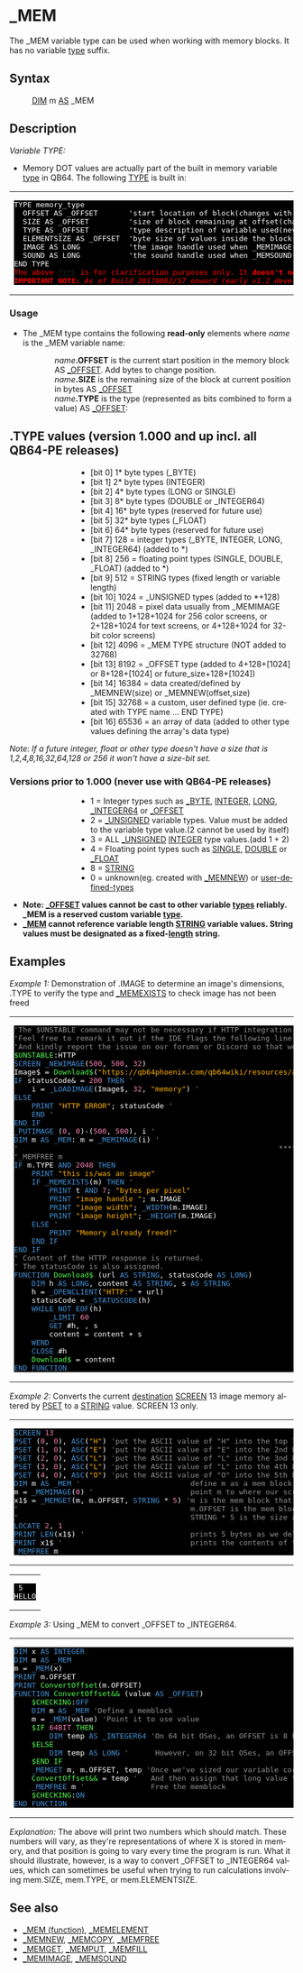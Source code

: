 <style>pre.codeide, pre.outputfixed, .outputcrt0 { background-color: #000 !important; color: #FFF !important; }</style><!DOCTYPE html>
<html class="client-nojs" dir="ltr" lang="en">
<head>
<title>_MEM - QB64 Phoenix Edition Wiki</title>
</head>
<body class="mediawiki ltr sitedir-ltr mw-hide-empty-elt ns-0 ns-subject page-MEM rootpage-MEM skin-vector action-view skin-vector-legacy vector-feature-language-in-header-enabled vector-feature-language-in-main-page-header-disabled vector-feature-language-alert-in-sidebar-disabled vector-feature-sticky-header-disabled vector-feature-sticky-header-edit-disabled vector-feature-table-of-contents-disabled vector-feature-visual-enhancement-next-disabled">
<div class="mw-body" id="content" role="main">
<a id="top"></a>
<h1 class="firstHeading mw-first-heading" id="firstHeading">_MEM</h1>
<div class="vector-body" id="bodyContent">
<div class="mw-body-content mw-content-ltr" dir="ltr" id="mw-content-text" lang="en"><div class="mw-parser-output"><p>The <a class="mw-selflink selflink">_MEM</a> variable type can be used when working with memory blocks. It has no variable <a href="Variable_Types" title="Variable Types">type</a> suffix.
</p>
<h2><span class="mw-headline" id="Syntax">Syntax</span></h2>
<dl><dd><a href="DIM" title="DIM">DIM</a> m <a href="AS" title="AS">AS</a> <a class="mw-selflink selflink">_MEM</a></dd></dl>
<p>
</p>
<h2><span class="mw-headline" id="Description">Description</span></h2>
<p><i>Variable TYPE:</i>
</p>
<ul><li>Memory DOT values are actually part of the built in memory variable <a href="Variable_Types" title="Variable Types">type</a> in QB64. The following <a href="TYPE" title="TYPE">TYPE</a> is built in:</li></ul>
<table cellpadding="5px" width="100%">
<tbody><tr>
<td><pre class="outputfixed">TYPE memory_type
  OFFSET AS _OFFSET       'start location of block(changes with byte position)
  SIZE AS _OFFSET         'size of block remaining at offset(changes with position)
  TYPE AS _OFFSET         'type description of variable used(never changes)
  ELEMENTSIZE AS _OFFSET  'byte size of values inside the block(never changes)
  IMAGE AS LONG           'the image handle used when _MEMIMAGE(handle) is used
  SOUND AS LONG           'the sound handle used when _MEMSOUND(handle) is used
END TYPE
<span style="color:red;">The above <a href="TYPE" title="TYPE">TYPE</a> is for clarification purposes only. It <b>doesn't need</b> to be pasted ina program to use _MEM.</span>
<span style="color:red;"><b>IMPORTANT NOTE:</b> <i>As of Build 20170802/57 onward (early v1.2 development), mem.TYPE hasbeen changed to be an _OFFSET, just as mem.SIZE and mem.ELEMENTSIZE.</i></span>
</pre>
</td></tr></tbody></table>
<h3><span class="mw-headline" id="Usage">Usage</span></h3>
<ul><li>The _MEM type contains the following <b>read-only</b> elements where <i>name</i> is the _MEM variable name:</li></ul>
<dl><dd><dl><dd><i>name</i><b>.OFFSET</b> is the current start position in the memory block AS <a href="OFFSET" title="OFFSET">_OFFSET</a>. Add bytes to change position.</dd>
<dd><i>name</i><b>.SIZE</b> is the remaining size of the block at current position in bytes AS <a href="OFFSET" title="OFFSET">_OFFSET</a></dd>
<dd><i>name</i><b>.TYPE</b> is the type (represented as bits combined to form a value) AS <a href="OFFSET" title="OFFSET">_OFFSET</a>:</dd></dl></dd></dl>
<p>
</p>
<h2><span id=".TYPE_values_.28version_1.000_and_up_incl._all_QB64-PE_releases.29"></span><span class="mw-headline" id=".TYPE_values_(version_1.000_and_up_incl._all_QB64-PE_releases)">.TYPE values (version 1.000 and up incl. all QB64-PE releases)</span></h2>
<dl><dd><dl><dd><dl><dd><ul><li>[bit 0] 1* byte types (_BYTE)</li>
<li>[bit 1] 2* byte types (INTEGER)</li>
<li>[bit 2] 4* byte types (LONG or SINGLE)</li>
<li>[bit 3] 8* byte types (DOUBLE or _INTEGER64)</li>
<li>[bit 4] 16* byte types (reserved for future use)</li>
<li>[bit 5] 32* byte types (_FLOAT)</li>
<li>[bit 6] 64* byte types (reserved for future use)</li>
<li>[bit 7] 128 = integer types (_BYTE, INTEGER, LONG, _INTEGER64) (added to *)</li>
<li>[bit 8] 256 = floating point types (SINGLE, DOUBLE, _FLOAT) (added to *)</li>
<li>[bit 9] 512 = STRING types (fixed length or variable length)</li>
<li>[bit 10] 1024 = _UNSIGNED types (added to *+128)</li>
<li>[bit 11] 2048 = pixel data usually from _MEMIMAGE (added to 1+128+1024 for 256 color screens, or 2+128+1024 for text screens, or 4+128+1024 for 32-bit color screens)</li>
<li>[bit 12] 4096 = _MEM TYPE structure (NOT added to 32768)</li>
<li>[bit 13] 8192 = _OFFSET type (added to 4+128+[1024] or 8+128+[1024] or future_size+128+[1024])</li>
<li>[bit 14] 16384 = data created/defined by _MEMNEW(size) or _MEMNEW(offset,size)</li>
<li>[bit 15] 32768 = a custom, user defined type (ie. created with TYPE name ... END TYPE)</li>
<li>[bit 16] 65536 = an array of data (added to other type values defining the array's data type)</li></ul></dd></dl></dd></dl></dd></dl>
<p><i>Note: If a future integer, float or other type doesn't have a size that is 1,2,4,8,16,32,64,128 or 256 it won't have a size-bit set.</i>
</p>
<h3><span id="Versions_prior_to_1.000_.28never_use_with_QB64-PE_releases.29"></span><span class="mw-headline" id="Versions_prior_to_1.000_(never_use_with_QB64-PE_releases)">Versions prior to 1.000 (never use with QB64-PE releases)</span></h3>
<dl><dd><dl><dd><dl><dd><ul><li>1 = Integer types such as <a href="BYTE" title="BYTE">_BYTE</a>, <a href="INTEGER" title="INTEGER">INTEGER</a>, <a href="LONG" title="LONG">LONG</a>, <a href="INTEGER64" title="INTEGER64">_INTEGER64</a> or <a href="OFFSET" title="OFFSET">_OFFSET</a></li>
<li>2 = <a href="UNSIGNED" title="UNSIGNED">_UNSIGNED</a> variable types. Value must be added to the variable type value.(2 cannot be used by itself)</li>
<li>3 = ALL <a href="UNSIGNED" title="UNSIGNED">_UNSIGNED</a> <a href="INTEGER" title="INTEGER">INTEGER</a> type values.(add 1 + 2)</li>
<li>4 = Floating point types such as <a href="SINGLE" title="SINGLE">SINGLE</a>, <a href="DOUBLE" title="DOUBLE">DOUBLE</a> or <a href="FLOAT" title="FLOAT">_FLOAT</a></li>
<li>8 = <a href="STRING" title="STRING">STRING</a></li>
<li>0 = unknown(eg. created with <a href="MEMNEW" title="MEMNEW">_MEMNEW</a>) or <a href="TYPE" title="TYPE">user-defined-types</a></li></ul></dd></dl></dd></dl></dd></dl>
<ul><li><b>Note: <a href="OFFSET" title="OFFSET">_OFFSET</a> values cannot be cast to other variable <a href="Variable_Types" title="Variable Types">types</a> reliably. _MEM is a reserved custom variable <a href="Variable_Types" title="Variable Types">type</a>.</b></li>
<li><b><a href="MEM_(function)" title="MEM (function)">_MEM</a> cannot reference variable length <a href="STRING" title="STRING">STRING</a> variable values. String values must be designated as a fixed-<a href="LEN" title="LEN">length</a> string.</b></li></ul>
<p>
</p>
<h2><span class="mw-headline" id="Examples">Examples</span></h2>
<p><i>Example 1:</i> Demonstration of .IMAGE to determine an image's dimensions, .TYPE to verify the type and <a href="MEMEXISTS" title="MEMEXISTS">_MEMEXISTS</a> to check image has not been freed
</p>
<table cellpadding="15px" width="100%">
<tbody><tr>
<td><pre class="codeide"><span style="color:#919191;">'The $UNSTABLE command may not be necessary if HTTP integration has been fully accepted into QB64PE.</span>
<span style="color:#919191;">'Feel free to remark it out if the IDE flags the following line with an ERROR message.</span>
<span style="color:#919191;">'And kindly report the issue on our forums or Discord so that we can update this page to keep it as 100% relevant, as possible.</span>
<a href="$UNSTABLE" title="$UNSTABLE"><span style="color:#55FF55;">$UNSTABLE</span></a>:HTTP
<a href="SCREEN" title="SCREEN"><span style="color:#4593D8;">SCREEN</span></a> <a href="NEWIMAGE" title="NEWIMAGE"><span style="color:#4593D8;">_NEWIMAGE</span></a>(<span style="color:#F580B1;">500</span>, <span style="color:#F580B1;">500</span>, <span style="color:#F580B1;">32</span>)
Image$ = <span style="color:#55FF55;">Download$</span>(<span style="color:#FFB100;">"https://qb64phoenix.com/qb64wiki/resources/assets/peWikiLogo.png"</span>, statusCode&amp;) <span style="color:#919191;">'Let's try and download the QB64PE Logo from the web</span>
<a class="mw-redirect" href="IF" title="IF"><span style="color:#4593D8;">IF</span></a> statusCode&amp; = <span style="color:#F580B1;">200</span> <a href="THEN" title="THEN"><span style="color:#4593D8;">THEN</span></a> <span style="color:#919191;">'                                      200 says a proper connection was made to the web page in question</span>
    i = <a href="LOADIMAGE" title="LOADIMAGE"><span style="color:#4593D8;">_LOADIMAGE</span></a>(Image$, <span style="color:#F580B1;">32</span>, <span style="color:#FFB100;">"memory"</span>) <span style="color:#919191;">'                       and then we load it for use as a registered imange</span>
<a href="ELSE" title="ELSE"><span style="color:#4593D8;">ELSE</span></a>
    <a href="PRINT" title="PRINT"><span style="color:#4593D8;">PRINT</span></a> <span style="color:#FFB100;">"HTTP ERROR"</span>; statusCode <span style="color:#919191;">'                             can't get a proper connection to our webpage, so we don't have an image to work with.</span>
    <a href="END" title="END"><span style="color:#4593D8;">END</span></a> <span style="color:#919191;">'                                                        end and go report the issue on the forums, if you'd be so kind, dear user.</span>
<a class="mw-redirect" href="END_IF" title="END IF"><span style="color:#4593D8;">END IF</span></a>
<a href="PUTIMAGE" title="PUTIMAGE"><span style="color:#4593D8;">_PUTIMAGE</span></a> (<span style="color:#F580B1;">0</span>, <span style="color:#F580B1;">0</span>)-(<span style="color:#F580B1;">500</span>, <span style="color:#F580B1;">500</span>), i <span style="color:#919191;">'                                 put the image on the screen so we can view it</span>
<a href="DIM" title="DIM"><span style="color:#4593D8;">DIM</span></a> m <a href="AS" title="AS"><span style="color:#4593D8;">AS</span></a> <a class="mw-selflink selflink"><span style="color:#4593D8;">_MEM</span></a>: m = <a href="MEMIMAGE" title="MEMIMAGE"><span style="color:#4593D8;">_MEMIMAGE</span></a>(i) <span style="color:#919191;">'                                make a memblock and point it towards our image</span>
<span style="color:#919191;">'                                                           **** try uncommenting the following line and see what happens ****</span>
<span style="color:#919191;">'_MEMFREE m</span>
<a class="mw-redirect" href="IF" title="IF"><span style="color:#4593D8;">IF</span></a> m.TYPE <a href="AND_(boolean)" title="AND (boolean)"><span style="color:#4593D8;">AND</span></a> <span style="color:#F580B1;">2048</span> <a href="THEN" title="THEN"><span style="color:#4593D8;">THEN</span></a>
    <a href="PRINT" title="PRINT"><span style="color:#4593D8;">PRINT</span></a> <span style="color:#FFB100;">"this is/was an image"</span>
    <a class="mw-redirect" href="IF" title="IF"><span style="color:#4593D8;">IF</span></a> <a href="MEMEXISTS" title="MEMEXISTS"><span style="color:#4593D8;">_MEMEXISTS</span></a>(m) <a href="THEN" title="THEN"><span style="color:#4593D8;">THEN</span></a> <span style="color:#919191;">'                                      check if memory m is still available</span>
        <a href="PRINT" title="PRINT"><span style="color:#4593D8;">PRINT</span></a> t <a href="AND" title="AND"><span style="color:#4593D8;">AND</span></a> <span style="color:#F580B1;">7</span>; <span style="color:#FFB100;">"bytes per pixel"</span>
        <a href="PRINT" title="PRINT"><span style="color:#4593D8;">PRINT</span></a> <span style="color:#FFB100;">"image handle "</span>; m.IMAGE
        <a href="PRINT" title="PRINT"><span style="color:#4593D8;">PRINT</span></a> <span style="color:#FFB100;">"image width"</span>; <a href="WIDTH_(function)" title="WIDTH (function)"><span style="color:#4593D8;">_WIDTH</span></a>(m.IMAGE)
        <a href="PRINT" title="PRINT"><span style="color:#4593D8;">PRINT</span></a> <span style="color:#FFB100;">"image height"</span>; <a href="HEIGHT" title="HEIGHT"><span style="color:#4593D8;">_HEIGHT</span></a>(m.IMAGE)
    <a href="ELSE" title="ELSE"><span style="color:#4593D8;">ELSE</span></a> <span style="color:#919191;">'                                                       if we removed the remark from the _MEMFREE above, we'll see the following message</span>
        <a href="PRINT" title="PRINT"><span style="color:#4593D8;">PRINT</span></a> <span style="color:#FFB100;">"Memory already freed!"</span>
    <a class="mw-redirect" href="END_IF" title="END IF"><span style="color:#4593D8;">END IF</span></a>
<a class="mw-redirect" href="END_IF" title="END IF"><span style="color:#4593D8;">END IF</span></a>
<span style="color:#919191;">' Content of the HTTP response is returned.</span>
<span style="color:#919191;">' The statusCode is also assigned.</span>
<a href="FUNCTION" title="FUNCTION"><span style="color:#4593D8;">FUNCTION</span></a> <span style="color:#55FF55;">Download$</span> (url <a href="AS" title="AS"><span style="color:#4593D8;">AS</span></a> <a href="STRING" title="STRING"><span style="color:#4593D8;">STRING</span></a>, statusCode <a href="AS" title="AS"><span style="color:#4593D8;">AS</span></a> <a href="LONG" title="LONG"><span style="color:#4593D8;">LONG</span></a>)
    <a href="DIM" title="DIM"><span style="color:#4593D8;">DIM</span></a> h <a href="AS" title="AS"><span style="color:#4593D8;">AS</span></a> <a href="LONG" title="LONG"><span style="color:#4593D8;">LONG</span></a>, content <a href="AS" title="AS"><span style="color:#4593D8;">AS</span></a> <a href="STRING" title="STRING"><span style="color:#4593D8;">STRING</span></a>, s <a href="AS" title="AS"><span style="color:#4593D8;">AS</span></a> <a href="STRING" title="STRING"><span style="color:#4593D8;">STRING</span></a>
    h = <a href="OPENCLIENT" title="OPENCLIENT"><span style="color:#4593D8;">_OPENCLIENT</span></a>(<span style="color:#FFB100;">"HTTP:"</span> + url)
    statusCode = <a href="STATUSCODE" title="STATUSCODE"><span style="color:#4593D8;">_STATUSCODE</span></a>(h)
    <a class="mw-redirect" href="WHILE" title="WHILE"><span style="color:#4593D8;">WHILE</span></a> <a href="NOT" title="NOT"><span style="color:#4593D8;">NOT</span></a> <a href="EOF" title="EOF"><span style="color:#4593D8;">EOF</span></a>(h)
        <a href="LIMIT" title="LIMIT"><span style="color:#4593D8;">_LIMIT</span></a> <span style="color:#F580B1;">60</span>
        <a href="GET" title="GET"><span style="color:#4593D8;">GET</span></a> #h, , s
        content = content + s
    <a class="mw-redirect" href="WEND" title="WEND"><span style="color:#4593D8;">WEND</span></a>
    <a href="CLOSE" title="CLOSE"><span style="color:#4593D8;">CLOSE</span></a> #h
    <span style="color:#55FF55;">Download$</span> = content
<a class="mw-redirect" href="END_FUNCTION" title="END FUNCTION"><span style="color:#4593D8;">END FUNCTION</span></a>
</pre>
</td></tr></tbody></table>
<p>
<i>Example 2:</i> Converts the current <a href="DEST" title="DEST">destination</a> <a href="SCREEN" title="SCREEN">SCREEN</a> 13 image memory altered by <a href="PSET" title="PSET">PSET</a> to a <a href="STRING" title="STRING">STRING</a> value. SCREEN 13 only.
</p>
<table cellpadding="15px" width="100%">
<tbody><tr>
<td><pre class="codeide"><a href="SCREEN" title="SCREEN"><span style="color:#4593D8;">SCREEN</span></a> <span style="color:#F580B1;">13</span>
<a href="PSET" title="PSET"><span style="color:#4593D8;">PSET</span></a> (<span style="color:#F580B1;">0</span>, <span style="color:#F580B1;">0</span>), <a href="ASC_(function)" title="ASC (function)"><span style="color:#4593D8;">ASC</span></a>(<span style="color:#FFB100;">"H"</span>) <span style="color:#919191;">'put the ASCII value of "H" into the top left corner of screen, which is the first byte of screen image memory</span>
<a href="PSET" title="PSET"><span style="color:#4593D8;">PSET</span></a> (<span style="color:#F580B1;">1</span>, <span style="color:#F580B1;">0</span>), <a href="ASC_(function)" title="ASC (function)"><span style="color:#4593D8;">ASC</span></a>(<span style="color:#FFB100;">"E"</span>) <span style="color:#919191;">'put the ASCII value of "E" into the 2nd byte of screen image memory</span>
<a href="PSET" title="PSET"><span style="color:#4593D8;">PSET</span></a> (<span style="color:#F580B1;">2</span>, <span style="color:#F580B1;">0</span>), <a href="ASC_(function)" title="ASC (function)"><span style="color:#4593D8;">ASC</span></a>(<span style="color:#FFB100;">"L"</span>) <span style="color:#919191;">'put the ASCII value of "L" into the 3nd byte of screen image memory</span>
<a href="PSET" title="PSET"><span style="color:#4593D8;">PSET</span></a> (<span style="color:#F580B1;">3</span>, <span style="color:#F580B1;">0</span>), <a href="ASC_(function)" title="ASC (function)"><span style="color:#4593D8;">ASC</span></a>(<span style="color:#FFB100;">"L"</span>) <span style="color:#919191;">'put the ASCII value of "L" into the 4th byte of screen image memory</span>
<a href="PSET" title="PSET"><span style="color:#4593D8;">PSET</span></a> (<span style="color:#F580B1;">4</span>, <span style="color:#F580B1;">0</span>), <a href="ASC_(function)" title="ASC (function)"><span style="color:#4593D8;">ASC</span></a>(<span style="color:#FFB100;">"O"</span>) <span style="color:#919191;">'put the ASCII value of "O" into the 5th byte of screen image memory                                                                                                                                                                                                            'put the ASCII value of "E" into the 2nd byte of screen image memory</span>
<a href="DIM" title="DIM"><span style="color:#4593D8;">DIM</span></a> m <a href="AS" title="AS"><span style="color:#4593D8;">AS</span></a> <a class="mw-selflink selflink"><span style="color:#4593D8;">_MEM</span></a> <span style="color:#919191;">'                         define m as a mem block</span>
m = <a href="MEMIMAGE" title="MEMIMAGE"><span style="color:#4593D8;">_MEMIMAGE</span></a>(<span style="color:#F580B1;">0</span>) <span style="color:#919191;">'                      point m to where our screen exists in memory</span>
x1$ = <a href="MEMGET_(function)" title="MEMGET (function)"><span style="color:#4593D8;">_MEMGET</span></a>(m, m.OFFSET, <a href="STRING" title="STRING"><span style="color:#4593D8;">STRING</span></a> * <span style="color:#F580B1;">5</span>) <span style="color:#919191;">'m is the mem block that we're wanting to get information from</span>
<span style="color:#919191;">'                                       m.OFFSET is the mem block m starting position</span>
<span style="color:#919191;">'                                       STRING * 5 is the size and type of information that we want to get from that position in memory.</span>
<a href="LOCATE" title="LOCATE"><span style="color:#4593D8;">LOCATE</span></a> <span style="color:#F580B1;">2</span>, <span style="color:#F580B1;">1</span>
<a href="PRINT" title="PRINT"><span style="color:#4593D8;">PRINT</span></a> <a href="LEN" title="LEN"><span style="color:#4593D8;">LEN</span></a>(x1$) <span style="color:#919191;">'                        prints 5 bytes as we deliberately fetched STRING * 5 bytes with our _MEMGET above.</span>
<a href="PRINT" title="PRINT"><span style="color:#4593D8;">PRINT</span></a> x1$ <span style="color:#919191;">'                             prints the contents of that 5-byte string which we got above -- which is "HELLO" as CHR$() string character values</span>
<a href="MEMFREE" title="MEMFREE"><span style="color:#4593D8;">_MEMFREE</span></a> m
</pre>
</td></tr></tbody></table>
<table cellpadding="15px" width="100%">
<tbody><tr>
<td><pre class="outputcrt0"> 5
HELLO
</pre>
</td></tr></tbody></table>
<p>
<i>Example 3:</i> Using _MEM to convert _OFFSET to _INTEGER64.
</p>
<table cellpadding="15px" width="100%">
<tbody><tr>
<td><pre class="codeide"><a href="DIM" title="DIM"><span style="color:#4593D8;">DIM</span></a> x <a href="AS" title="AS"><span style="color:#4593D8;">AS</span></a> <a href="INTEGER" title="INTEGER"><span style="color:#4593D8;">INTEGER</span></a>
<a href="DIM" title="DIM"><span style="color:#4593D8;">DIM</span></a> m <a href="AS" title="AS"><span style="color:#4593D8;">AS</span></a> <a class="mw-selflink selflink"><span style="color:#4593D8;">_MEM</span></a>
m = <a href="MEM_(function)" title="MEM (function)"><span style="color:#4593D8;">_MEM</span></a>(x)
<a href="PRINT" title="PRINT"><span style="color:#4593D8;">PRINT</span></a> m.OFFSET
<a href="PRINT" title="PRINT"><span style="color:#4593D8;">PRINT</span></a> <span style="color:#55FF55;">ConvertOffset</span>(m.OFFSET)
<a href="FUNCTION" title="FUNCTION"><span style="color:#4593D8;">FUNCTION</span></a> <span style="color:#55FF55;">ConvertOffset&amp;&amp;</span> (value <a href="AS" title="AS"><span style="color:#4593D8;">AS</span></a> <a href="OFFSET_(function)" title="OFFSET (function)"><span style="color:#4593D8;">_OFFSET</span></a>)
    <a href="$CHECKING" title="$CHECKING"><span style="color:#55FF55;">$CHECKING</span></a>:<a href="OFF" title="OFF"><span style="color:#4593D8;">OFF</span></a>
    <a href="DIM" title="DIM"><span style="color:#4593D8;">DIM</span></a> m <a href="AS" title="AS"><span style="color:#4593D8;">AS</span></a> <a class="mw-selflink selflink"><span style="color:#4593D8;">_MEM</span></a> <span style="color:#919191;">'Define a memblock</span>
    m = <a href="MEM_(function)" title="MEM (function)"><span style="color:#4593D8;">_MEM</span></a>(value) <span style="color:#919191;">'Point it to use value</span>
    <a href="$IF" title="$IF"><span style="color:#55FF55;">$IF</span></a> <span style="color:#F580B1;">64BIT</span> <a href="THEN" title="THEN"><span style="color:#55FF55;">THEN</span></a>
        <a href="DIM" title="DIM"><span style="color:#4593D8;">DIM</span></a> temp <a href="AS" title="AS"><span style="color:#4593D8;">AS</span></a> <a href="INTEGER64" title="INTEGER64"><span style="color:#4593D8;">_INTEGER64</span></a> <span style="color:#919191;">'On 64 bit OSes, an OFFSET is 8 bytes in size.</span>
    <a class="mw-redirect" href="$ELSE" title="$ELSE"><span style="color:#55FF55;">$ELSE</span></a>
        <a href="DIM" title="DIM"><span style="color:#4593D8;">DIM</span></a> temp <a href="AS" title="AS"><span style="color:#4593D8;">AS</span></a> <a href="LONG" title="LONG"><span style="color:#4593D8;">LONG</span></a> <span style="color:#919191;">'      However, on 32 bit OSes, an OFFSET is only 4 bytes.</span>
    <a class="mw-redirect" href="$END_IF" title="$END IF"><span style="color:#55FF55;">$END IF</span></a> 
    <a href="MEMGET" title="MEMGET"><span style="color:#4593D8;">_MEMGET</span></a> m, m.OFFSET, temp <span style="color:#919191;">'Once we've sized our variable correctly, let's get it</span>
    <span style="color:#55FF55;">ConvertOffset&amp;&amp;</span> = temp <span style="color:#919191;">'   And then assign that long value to ConvertOffset&amp;&amp;</span>
    <a href="MEMFREE" title="MEMFREE"><span style="color:#4593D8;">_MEMFREE</span></a> m <span style="color:#919191;">'               Free the memblock</span>
    <a href="$CHECKING" title="$CHECKING"><span style="color:#55FF55;">$CHECKING</span></a>:<a href="ON" title="ON"><span style="color:#4593D8;">ON</span></a>
<a class="mw-redirect" href="END_FUNCTION" title="END FUNCTION"><span style="color:#4593D8;">END FUNCTION</span></a>
</pre>
</td></tr></tbody></table>
<p>
<i>Explanation:</i> The above will print two numbers which should match.  These numbers will vary, as they're representations of where X is stored in memory, and that position is going to vary every time the program is run.  What it should illustrate, however, is a way to convert _OFFSET to _INTEGER64 values, which can sometimes be useful when trying to run calculations involving mem.SIZE, mem.TYPE, or mem.ELEMENTSIZE.
</p>
<h2><span class="mw-headline" id="See_also">See also</span></h2>
<ul><li><a href="MEM_(function)" title="MEM (function)">_MEM (function)</a>, <a href="MEMELEMENT" title="MEMELEMENT">_MEMELEMENT</a></li>
<li><a href="MEMNEW" title="MEMNEW">_MEMNEW</a>, <a href="MEMCOPY" title="MEMCOPY">_MEMCOPY</a>, <a href="MEMFREE" title="MEMFREE">_MEMFREE</a></li>
<li><a href="MEMGET" title="MEMGET">_MEMGET</a>, <a href="MEMPUT" title="MEMPUT">_MEMPUT</a>, <a href="MEMFILL" title="MEMFILL">_MEMFILL</a></li>
<li><a href="MEMIMAGE" title="MEMIMAGE">_MEMIMAGE</a>, <a href="MEMSOUND" title="MEMSOUND">_MEMSOUND</a></li></ul>
<p>
</p>
<!-- 
NewPP limit report
Cached time: 20240714192744
Cache expiry: 86400
Reduced expiry: false
Complications: [show‐toc]
CPU time usage: 0.073 seconds
Real time usage: 0.096 seconds
Preprocessor visited node count: 1590/1000000
Post‐expand include size: 11828/2097152 bytes
Template argument size: 3896/2097152 bytes
Highest expansion depth: 4/100
Expensive parser function count: 0/100
Unstrip recursion depth: 0/20
Unstrip post‐expand size: 3174/5000000 bytes
-->
<!--
Transclusion expansion time report (%,ms,calls,template)
100.00%   56.696      1 -total
 17.30%    9.811      1 Template:FixedStart
 11.06%    6.272     86 Template:Text
 10.72%    6.078    103 Template:Cl
  6.84%    3.876      1 Template:PageExamples
  5.37%    3.047      3 Template:CodeStart
  5.25%    2.976      7 Template:Cm
  3.83%    2.173      1 Template:OutputStart
  3.74%    2.122      3 Template:CodeEnd
  3.66%    2.074      1 Template:PageSyntax
-->
<!-- Saved in parser cache with key qb64pnix_mw19894-mwmb_:pcache:idhash:175-0!canonical and timestamp 20240714192744 and revision id 8528.
 -->
</div>
</div>
</div>
</div>
</body>
</html>